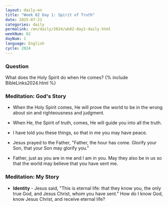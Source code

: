 ```yaml
---
layout: daily-en
title: "Week 82 Day 1: Spirit of Truth"
date: 2025-07-21
categories: daily
permalink: /en/daily/2024/wk82-day1-daily.html
weekNum: 82
dayNum: 1
language: English
cycle: 2024
---
```

### Question     
What does the Holy Spirit do when He comes?
{% include BibleLinks2024.html %} 

### Meditation: God's Story   
+ When the Holy Spirit comes, He will prove the world to be in the wrong about sin and righteousness and judgment. 

+ When He, the Spirit of truth, comes, He will guide you into all the truth. 

+ I have told you these things, so that in me you may have peace. 

+ Jesus prayed to the Father, "Father, the hour has come. Glorify your Son, that your Son may glorify you." 

+ Father, just as you are in me and I am in you. May they also be in us so that the world may believe that you have sent me. 

### Meditation: My Story   
+ **Identity** - Jesus said, "This is eternal life: that they know you, the only true God, and Jesus Christ, whom you have sent." How do I know God, know Jesus Christ, and receive eternal life? 
